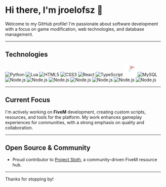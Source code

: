 # Hi there, I'm jroelofsz 👋

Welcome to my GitHub profile! I'm passionate about software development with a focus on game modification, web technologies, and database management.

---

## Technologies

<p>
  <img src="https://cdn.simpleicons.org/python/3776AB" alt="Python" width="40" height="40"/>
  <img src="https://cdn.simpleicons.org/lua/2C2D72" alt="Lua" width="40" height="40"/>
  <img src="https://cdn.simpleicons.org/html5/E34F26" alt="HTML5" width="40" height="40"/>
  <img src="https://cdn.simpleicons.org/css3/1572B6" alt="CSS3" width="40" height="40"/>
  <img src="https://cdn.simpleicons.org/react/61DAFB" alt="React" width="40" height="40"/>
  <img src="https://cdn.simpleicons.org/typescript/3178C6" alt="TypeScript" width="40" height="40"/>
  <img src="./mssql.svg" alt="SQL Server" width="40" height="40"/>
  <img src="https://cdn.simpleicons.org/mysql/4479A1" alt="MySQL" width="40" height="40"/>
  <img src="https://cdn.simpleicons.org/node.js" alt="Node.js" width="40" height="40"/>
  <img src="https://cdn.simpleicons.org/linuxmint" alt="Node.js" width="40" height="40"/>
  <img src="https://cdn.simpleicons.org/sqlite" alt="Node.js" width="40" height="40"/>
  <img src="https://cdn.simpleicons.org/sqlalchemy" alt="Node.js" width="40" height="40"/>
  <img src="https://cdn.simpleicons.org/postgresql" alt="Node.js" width="40" height="40"/>
  <img src="https://cdn.simpleicons.org/pandas" alt="Node.js" width="40" height="40"/>
  <img src="https://cdn.simpleicons.org/javascript" alt="Node.js" width="40" height="40"/>

  
</p>

---

## Current Focus

I'm actively working on **FiveM** development, creating custom scripts, resources, and tools for the platform. My work enhances gameplay experiences for communities, with a strong emphasis on quality and collaboration.

---

## Open Source & Community

- Proud contributor to [Project Sloth](https://github.com/project-sloth), a community-driven FiveM resource hub.


---

Thanks for stopping by!
